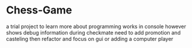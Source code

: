 # Chess-Game
a trial project to learn more about programming
works in console however shows debug information during checkmate 
need to add promotion and casteling then refactor and focus on gui or adding a computer player 
